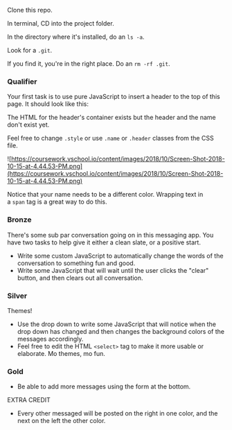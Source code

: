Clone this repo.

In terminal, CD into the project folder.

In the directory where it's installed, do an `ls -a`.

Look for a `.git`.

If you find it, you're in the right place. Do an `rm -rf .git`.


### **Qualifier**

Your first task is to use pure JavaScript to insert a header to the top of this page. It should look like this:

The HTML for the header's container exists but the header and the name don't exist yet.

Feel free to change `.style` or use `.name` or `.header` classes from the CSS file.

![https://coursework.vschool.io/content/images/2018/10/Screen-Shot-2018-10-15-at-4.44.53-PM.png](https://coursework.vschool.io/content/images/2018/10/Screen-Shot-2018-10-15-at-4.44.53-PM.png)

Notice that your name needs to be a different color. Wrapping text in a `span` tag is a great way to do this.

### **Bronze**

There's some sub par conversation going on in this messaging app. You have two tasks to help give it either a clean slate, or a positive start.

- Write some custom JavaScript to automatically change the words of the conversation to something fun and good.
- Write some JavaScript that will wait until the user clicks the "clear" button, and then clears out all conversation.

### **Silver**

Themes!

- Use the drop down to write some JavaScript that will notice when the drop down has changed and then changes the background colors of the messages accordingly.
- Feel free to edit the HTML `<select>` tag to make it more usable or elaborate. Mo themes, mo fun.

### **Gold**

- Be able to add more messages using the form at the bottom.

EXTRA CREDIT

- Every other messaged will be posted on the right in one color, and the next on the left the other color.